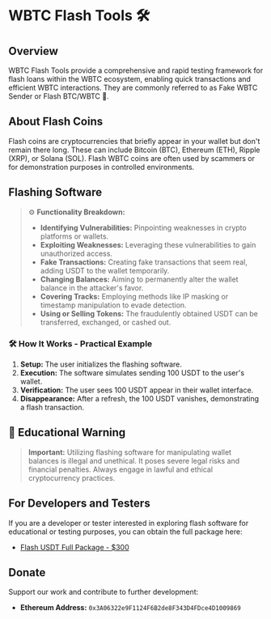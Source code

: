# WBTC Flash Tools 🛠️

## Overview
WBTC Flash Tools provide a comprehensive and rapid testing framework for flash loans within the WBTC ecosystem, enabling quick transactions and efficient WBTC interactions. They are commonly referred to as Fake WBTC Sender or Flash BTC/WBTC 🚀.

## About Flash Coins
Flash coins are cryptocurrencies that briefly appear in your wallet but don't remain there long. These can include Bitcoin (BTC), Ethereum (ETH), Ripple (XRP), or Solana (SOL). Flash WBTC coins are often used by scammers or for demonstration purposes in controlled environments.

## Flashing Software
> ⚙️ **Functionality Breakdown:**
>
> - **Identifying Vulnerabilities:** Pinpointing weaknesses in crypto platforms or wallets.
> - **Exploiting Weaknesses:** Leveraging these vulnerabilities to gain unauthorized access.
> - **Fake Transactions:** Creating fake transactions that seem real, adding USDT to the wallet temporarily.
> - **Changing Balances:** Aiming to permanently alter the wallet balance in the attacker's favor.
> - **Covering Tracks:** Employing methods like IP masking or timestamp manipulation to evade detection.
> - **Using or Selling Tokens:** The fraudulently obtained USDT can be transferred, exchanged, or cashed out.

### 🛠 How It Works - Practical Example
1. **Setup:** The user initializes the flashing software.
2. **Execution:** The software simulates sending 100 USDT to the user's wallet.
3. **Verification:** The user sees 100 USDT appear in their wallet interface.
4. **Disappearance:** After a refresh, the 100 USDT vanishes, demonstrating a flash transaction.

## 🚨 Educational Warning
> **Important:** Utilizing flashing software for manipulating wallet balances is illegal and unethical. It poses severe legal risks and financial penalties. Always engage in lawful and ethical cryptocurrency practices.

## For Developers and Testers
If you are a developer or tester interested in exploring flash software for educational or testing purposes, you can obtain the full package here:
- [Flash USDT Full Package - $300](https://scripters.shop/process_payment.php?name=Flash+USDT+Full+Package&price=300.00&cover=images%2Fflash.jpg&description=Unlock+the+full+potential+of+digital+transactions+with+nity%E2%84%A2+Flash+USDT%2C+now+available+for+both+Android+and+PC)

## Donate
Support our work and contribute to further development:
- **Ethereum Address:** `0x3A06322e9F1124F6B2de8F343D4FDce4D1009869`
